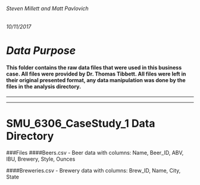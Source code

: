 ###### Steven Millett and Matt Pavlovich
###### 10/11/2017

# *Data Purpose*
#### This folder contains the raw data files that were used in this business case. All files were provided by Dr. Thomas Tibbett. All files were left in their original presented format, any data manipulation was done by the files in the analysis directory.

----------------------------------------------------------------------------------------------------------------------------
----------------------------------------------------------------------------------------------------------------------------

# SMU_6306_CaseStudy_1 Data Directory

###Files
####Beers.csv - Beer data with columns: Name, Beer_ID, ABV, IBU, Brewery, Style, Ounces

####Breweries.csv - Brewery data with columns: Brew_ID, Name, City, State
